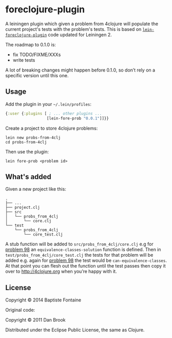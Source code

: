 # foreclojure-plugin

A leiningen plugin which given a problem from 4clojure will populate the
current project's tests with the problem's tests. This is based on
[`lein-foreclojure-plugin`][lfp] code updated for Leiningen 2.

[lfp]: https://github.com/broquaint/lein-foreclojure-plugin

The roadmap to 0.1.0 is:

* fix TODO/FIXME/XXXs
* write tests

A lot of breaking changes might happen before 0.1.0, so don’t rely on a
specific version until this one.

## Usage

Add the plugin in your `~/.lein/profiles`:

```clj
{:user {:plugins [ ; ... other plugins ...
                  [lein-fore-prob "0.0.1"]]}}
```

Create a project to store 4clojure problems:

```
lein new probs-from-4clj
cd probs-from-4clj
```

Then use the plugin:

```
lein fore-prob <problem id>
```

## What's added

Given a new project like this:

	.
    ├── ...
    ├── project.clj
    ├── src
    │   └── probs_from_4clj
    │       └── core.clj
    └── test
        └── probs_from_4clj
            └── core_test.clj

A stub function will be added to `src/probs_from_4clj/core.clj` e.g for
[problem 98][98] an `equivalence-classes-solution` function is defined. Then in
`test/probs_from_4clj/core_test.clj` the tests for that problem will be added
e.g. again for [problem 98][98] the test would be `can-equivalence-classes`. At
that point you can flesh out the function until the test passes then copy
it over to http://4clojure.org when you’re happy with it.

[98]: http://www.4clojure.com/problem/98 "98. Equivalence Classes"

## License

Copyright © 2014 Baptiste Fontaine

Original code:

Copyright © 2011 Dan Brook

Distributed under the Eclipse Public License, the same as Clojure.
